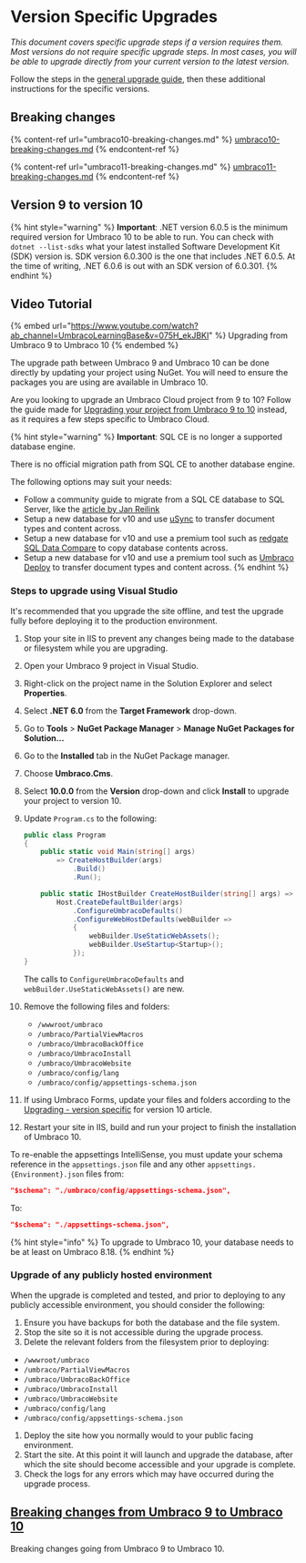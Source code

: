 # Version Specific Upgrades

_This document covers specific upgrade steps if a version requires them. Most versions do not require specific upgrade steps. In most cases, you will be able to upgrade directly from your current version to the latest version._

Follow the steps in the [general upgrade guide](../), then these additional instructions for the specific versions.

## Breaking changes

{% content-ref url="umbraco10-breaking-changes.md" %}
[umbraco10-breaking-changes.md](umbraco10-breaking-changes.md)
{% endcontent-ref %}

{% content-ref url="umbraco11-breaking-changes.md" %}
[umbraco11-breaking-changes.md](umbraco11-breaking-changes.md)
{% endcontent-ref %}

## Version 9 to version 10

{% hint style="warning" %}
**Important**: .NET version 6.0.5 is the minimum required version for Umbraco 10 to be able to run. You can check with `dotnet --list-sdks` what your latest installed Software Development Kit (SDK) version is. SDK version 6.0.300 is the one that includes .NET 6.0.5. At the time of writing, .NET 6.0.6 is out with an SDK version of 6.0.301.
{% endhint %}

## Video Tutorial

{% embed url="https://www.youtube.com/watch?ab_channel=UmbracoLearningBase&v=075H_ekJBKI" %}
Upgrading from Umbraco 9 to Umbraco 10
{% endembed %}

The upgrade path between Umbraco 9 and Umbraco 10 can be done directly by updating your project using NuGet. You will need to ensure the packages you are using are available in Umbraco 10.

Are you looking to upgrade an Umbraco Cloud project from 9 to 10? Follow the guide made for [Upgrading your project from Umbraco 9 to 10](../../../../../umbraco-cloud/upgrades/upgrading-from-9-10.md) instead, as it requires a few steps specific to Umbraco Cloud.

{% hint style="warning" %}
**Important**: SQL CE is no longer a supported database engine.

There is no official migration path from SQL CE to another database engine.

The following options may suit your needs:

* Follow a community guide to migrate from a SQL CE database to SQL Server, like the [article by Jan Reilink](https://www.saotn.org/convert-sqlce-database-to-sql-server/)
* Setup a new database for v10 and use [uSync](https://jumoo.co.uk/usync/) to transfer document types and content across.
* Setup a new database for v10 and use a premium tool such as [redgate SQL Data Compare](https://www.red-gate.com/products/sql-development/sql-data-compare/) to copy database contents across.
* Setup a new database for v10 and use a premium tool such as [Umbraco Deploy](https://umbraco.com/products/umbraco-deploy) to transfer document types and content across.
{% endhint %}

### Steps to upgrade using Visual Studio

It's recommended that you upgrade the site offline, and test the upgrade fully before deploying it to the production environment.

1. Stop your site in IIS to prevent any changes being made to the database or filesystem while you are upgrading.
2. Open your Umbraco 9 project in Visual Studio.
3. Right-click on the project name in the Solution Explorer and select **Properties**.
4. Select **.NET 6.0** from the **Target Framework** drop-down.
5. Go to **Tools** > **NuGet Package Manager** > **Manage NuGet Packages for Solution...**
6. Go to the **Installed** tab in the NuGet Package manager.
7. Choose **Umbraco.Cms**.
8. Select **10.0.0** from the **Version** drop-down and click **Install** to upgrade your project to version 10.
9.  Update `Program.cs` to the following:

    ```csharp
    public class Program
    {
        public static void Main(string[] args)
            => CreateHostBuilder(args)
                .Build()
                .Run();

        public static IHostBuilder CreateHostBuilder(string[] args) =>
            Host.CreateDefaultBuilder(args)
                .ConfigureUmbracoDefaults()
                .ConfigureWebHostDefaults(webBuilder =>
                {
                    webBuilder.UseStaticWebAssets();
                    webBuilder.UseStartup<Startup>();
                });
    }
    ```

    The calls to `ConfigureUmbracoDefaults` and `webBuilder.UseStaticWebAssets()` are new.
10. Remove the following files and folders:
    * `/wwwroot/umbraco`
    * `/umbraco/PartialViewMacros`
    * `/umbraco/UmbracoBackOffice`
    * `/umbraco/UmbracoInstall`
    * `/umbraco/UmbracoWebsite`
    * `/umbraco/config/lang`
    * `/umbraco/config/appsettings-schema.json`
11. If using Umbraco Forms, update your files and folders according to the [Upgrading - version specific](../../../../../umbraco-forms/installation/version-specific.md) for version 10 article.
12. Restart your site in IIS, build and run your project to finish the installation of Umbraco 10.

To re-enable the appsettings IntelliSense, you must update your schema reference in the `appsettings.json` file and any other `appsettings.{Environment}.json` files from:

```json
"$schema": "./umbraco/config/appsettings-schema.json",
```

To:

```json
"$schema": "./appsettings-schema.json",
```

{% hint style="info" %}
To upgrade to Umbraco 10, your database needs to be at least on Umbraco 8.18.
{% endhint %}

### Upgrade of any publicly hosted environment

When the upgrade is completed and tested, and prior to deploying to any publicly accessible environment, you should consider the following:

1. Ensure you have backups for both the database and the file system.
2. Stop the site so it is not accessible during the upgrade process.
3. Delete the relevant folders from the filesystem prior to deploying:

* `/wwwroot/umbraco`
* `/umbraco/PartialViewMacros`
* `/umbraco/UmbracoBackOffice`
* `/umbraco/UmbracoInstall`
* `/umbraco/UmbracoWebsite`
* `/umbraco/config/lang`
* `/umbraco/config/appsettings-schema.json`

1. Deploy the site how you normally would to your public facing environment.
2. Start the site. At this point it will launch and upgrade the database, after which the site should become accessible and your upgrade is complete.
3. Check the logs for any errors which may have occurred during the upgrade process.

## [Breaking changes from Umbraco 9 to Umbraco 10](../umbraco10-breaking-changes/)

Breaking changes going from Umbraco 9 to Umbraco 10.
